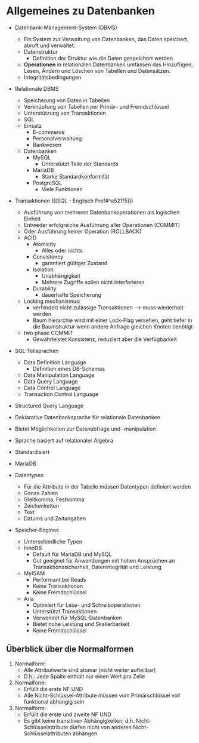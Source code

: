# Allgemeines zu Datenbanken
- Datenbank-Management-System (DBMS)
    - Ein System zur Verwaltung von Datenbanken, das Daten speichert, abruft und verwaltet.
    - Datenstruktur
        - Definition der Struktur wie die Daten gespeichert werden
    - **Operationen** in relationalen Datenbanken umfassen das Hinzufügen, Lesen, Ändern und Löschen von Tabellen und Datensätzen.
    - Integritätsbedingungen
- Relationale DBMS
    - Speicherung von Daten in Tabellen
    - Verknüpfung von Tabellen per Primär- und Fremdschlüssel
    - Unterstützung von Transaktionen
    - SQL
    - Einsatz
        - E-commerce
        - Personalverwaltung
        - Bankwesen
    - Datenbanken
        - MySQL
            - Unterstützt Teile der Standards
        - MariaDB
            - Starke Standardkonformität
        - PostgreSQL
            - Viele Funktionen
- Transaktionen ([[SQL - Englisch Prof#^a521f5]])
    - Ausführung von mehreren Datenbankoperationen als logischen Einheit
    - Entweder erfolgreiche Ausführung aller Operationen (COMMIT)
    - Oder Ausführung keiner Operation (ROLLBACK)
    - ACID
        - Atomicity
            - Alles oder nichts
		- Consistency
            - garantiert gültiger Zustand
        - Isolation
            - Unabhängigkeit
            - Mehrere Zugriffe sollen nicht interferieren
        - Durability
            - dauerhafte Speicherung
    - Locking mechanismus:
	    - verhindert nicht zulässige Transaktionen --> muss wiederholt werden
	    - Baum hierarchie wird mit einer Lock-Flag versehen, geht tiefer in die Baumstruktur wenn andere Anfrage gleichen Knoten benötigt
    - two phase COMMIT
        - Gewährleistet Konsistenz, reduziert aber die Verfügbarkeit

- SQL-Teilsprachen
    - Data Definition Language
        - Definition eines DB-Schemas
    - Data Manipulation Language
    - Data Query Language
    - Data Control Language
    - Transaction Control Language
- Structured Query Language
- Deklarative Datenbanksprache für relationale Datenbanken
- Bietet Möglichkeiten zur Datenabfrage und -manipulation
- Sprache basiert auf relationaler Algebra
- Standardisiert
- MariaDB
- Datentypen
    - Für die Attribute in der Tabelle müssen Datentypen definiert werden
    - Ganze Zahlen
    - Gleitkomma, Festkomma
    - Zeichenketten
    - Text
    - Datums und Zeitangaben
- Speicher-Engines
    - Unterschiedliche Typen
    - InnoDB
        - Default für MariaDB und MySQL
        - Gut geeignet für Anwendungen mit hohen Ansprüchen an Transaktionssicherheit, Datenintegrität und Leistung
    - MyISAM
        - Performant bei Reads
        - Keine Transaktionen
        - Keine Fremdschlüssel
    - Aria
        - Optimiert für Lese- und Schreiboperationen
        - Unterstützt Transaktionen
        - Verwendet für MySQL-Datenbanken
        - Bietet hohe Leistung und Skalierbarkeit
        - Keine Fremdschlüssel

## Überblick über die Normalformen
1. Normalform:
    - Alle Attributwerte sind atomar (nicht weiter aufteilbar)
    - D.h.: Jede Spalte enthält nur einen Wert pro Zelle
2. Normalform:
    - Erfüllt die erste NF UND
    - Alle Nicht-Schlüssel-Attribute müssen vom
    Primärschlüssel voll funktional abhängig sein
3. Normalform:
    - Erfüllt die erste und zweite NF UND
    - Es gibt keine transitiven Abhängigkeiten, d.h.
    Nicht-Schlüsselattribute dürfen nicht von anderen
    Nicht-Schlüsselattributen abhängen

